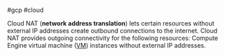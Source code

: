 #gcp #cloud 


Cloud NAT (**network address translation**) lets certain resources without external IP addresses create outbound connections to the internet. Cloud NAT provides outgoing connectivity for the following resources: Compute Engine virtual machine ([VM](/VM)) instances without external IP addresses.